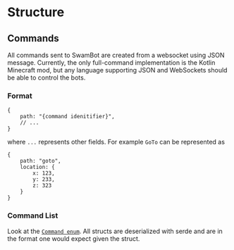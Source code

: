 # Structure

## Commands

All commands sent to SwamBot are created from a websocket using JSON message. Currently, the only full-command implementation is the Kotlin Minecraft mod, but any language supporting JSON and WebSockets should be able to control the bots.

### Format

```json5
{
    path: "{command idenitifier}",
    // ...
}
```
where `...` represents other fields. For example `GoTo` can be represented as 
```json5
{
    path: "goto",
    location: {
        x: 123,
        y: 233,
        z: 323
    }
}
```

### Command List
Look at the [`Command enum`](https://github.com/andrewgazelka/SwarmBot/blob/4af097100206db7a7c8e651faaeec2bd43ec21e8/src/client/commands.rs#L73-L77). All
structs are deserialized with serde and are in the format one would expect given the struct.

